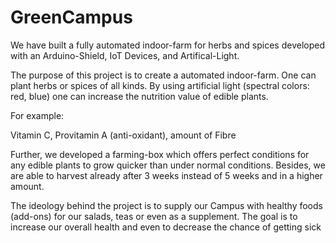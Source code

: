 # GreenCampus
We have built a fully automated indoor-farm for herbs and spices developed with an Arduino-Shield, IoT Devices, and Artifical-Light. 

The purpose of this project is to create a automated indoor-farm. One can plant herbs or spices of all kinds.
By using artificial light (spectral colors: red, blue) one can increase the nutrition value of edible plants.

For example:

Vitamin C,
Provitamin A (anti-oxidant),
amount of Fibre

Further, we developed a farming-box which offers perfect conditions for any edible plants to grow quicker than under normal conditions. Besides, we are able to harvest already after 3 weeks instead of 5 weeks and in a higher amount.

The ideology behind the project is to supply our Campus with healthy foods (add-ons) for our salads, teas or even as a supplement. The goal is to increase our overall health and even to decrease the chance of getting sick 
